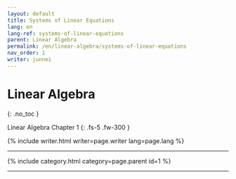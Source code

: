 ```yaml
---
layout: default
title: Systems of Linear Equations
lang: en
lang-ref: systems-of-linear-equations
parent: Linear Algebra
permalink: /en/linear-algebra/systems-of-linear-equations
nav_order: 1
writer: junnei
---
```


# Linear Algebra
{: .no_toc }


Linear Algebra Chapter 1
{: .fs-5 .fw-300 }


{% include writer.html writer=page.writer lang=page.lang %}

---

{% include category.html category=page.parent id=1 %}

---

